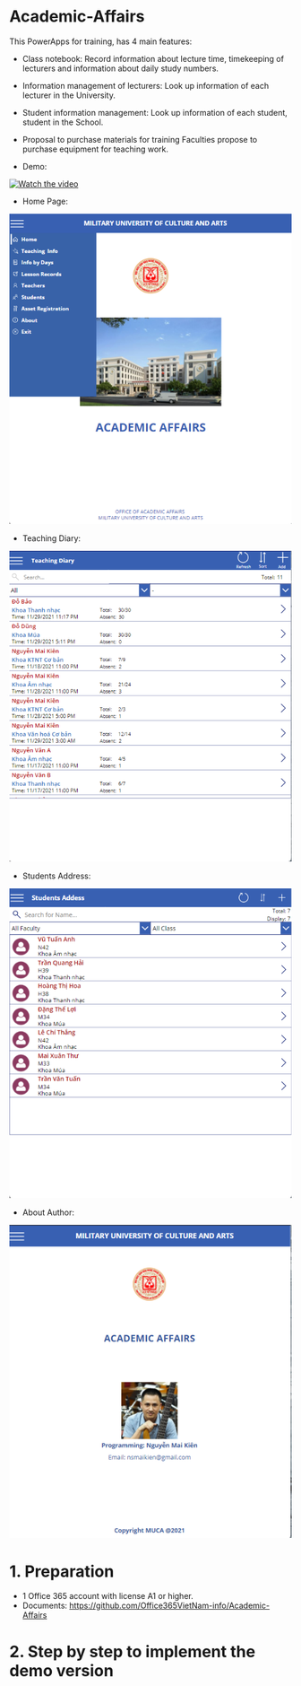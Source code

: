 # Academic-Affairs
This PowerApps for training, has 4 main features: 
* Class notebook: Record information about lecture time, timekeeping of lecturers and information about daily study numbers. 
* Information management of lecturers: Look up information of each lecturer in the University. 
* Student information management: Look up information of each student, student in the School. 
* Proposal to purchase materials for training Faculties propose to purchase equipment for teaching work.

* Demo:

[![Watch the video](https://img.youtube.com/vi/qyBn07G8LCE/maxresdefault.jpg)](https://www.youtube.com/watch?v=qyBn07G8LCE )

* Home Page:

![Home Page](https://github.com/Office365VietNam-info/Academic-Affairs/blob/main/Images/1.png?raw=true)

* Teaching Diary:

![Teaching Diary](https://github.com/Office365VietNam-info/Academic-Affairs/blob/main/Images/2.png?raw=true)

* Students Address:

![Students Address](https://github.com/Office365VietNam-info/Academic-Affairs/blob/main/Images/3.png?raw=true)

* About Author:

![About Author](https://github.com/Office365VietNam-info/Academic-Affairs/blob/main/Images/4.png?raw=true)


# 1. Preparation
- 1 Office 365 account with license A1 or higher.
- Documents: https://github.com/Office365VietNam-info/Academic-Affairs

# 2. Step by step to implement the demo version

